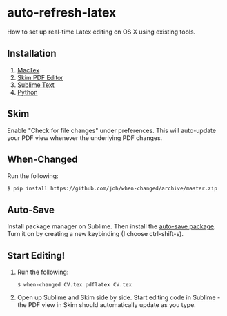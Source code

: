 # auto-refresh-latex
How to set up real-time Latex editing on OS X using existing tools.

## Installation
1. [MacTex](http://www.tug.org/mactex/)
2. [Skim PDF Editor](http://skim-app.sourceforge.net/)
3. [Sublime Text](https://www.sublimetext.com/)
4. [Python](https://www.python.org/)

## Skim
Enable "Check for file changes" under preferences. This will auto-update your PDF view whenever the underlying PDF changes.

## When-Changed
Run the following:

  ```$ pip install https://github.com/joh/when-changed/archive/master.zip```

## Auto-Save
Install package manager on Sublime. Then install the [auto-save package](https://packagecontrol.io/packages/auto-save). Turn it on by creating a new keybinding (I choose ctrl-shift-s).

## Start Editing!
1. Run the following:

   ```$ when-changed CV.tex pdflatex CV.tex```
2. Open up Sublime and Skim side by side. Start editing code in Sublime - the PDF view in Skim should automatically update as you type.
